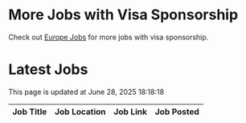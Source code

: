 # More Jobs with Visa Sponsorship

Check out [Europe Jobs](https://github.com/sureshparimi/europejobs#latest-jobs) for more jobs with visa sponsorship.

# Latest Jobs

This page is updated at June 28, 2025 18:18:18

| Job Title | Job Location | Job Link | Job Posted |
| --- | --- | --- | --- |

